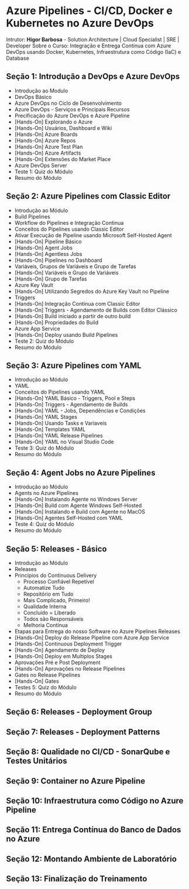 # Azure Pipelines - CI/CD, Docker e Kubernetes no Azure DevOps
Intrutor: **Higor Barbosa** - Solution Architecture | Cloud Specialist | SRE | Developer
Sobre o Curso: Integração e Entrega Contínua com Azure DevOps usando Docker, Kubernetes, Infraestrutura como Código (IaC) e Database
## Seção 1: Introdução a DevOps e Azure DevOps
* Introdução ao Modulo
* DevOps Básico
* Azure DevOps no Ciclo de Desenvolvimento
* Azure DevOps - Serviços e Principais Recursos
* Precificação do Azure DevOps e Azure Pipeline
* [Hands-On] Explorando o Azure
* [Hands-On] Usuários, Dashboard e Wiki
* [Hands-On] Azure Boards
* [Hands-On] Azure Repos
* [Hands-On] Azure Test Plan
* [Hands-On] Azure Artifacts
* [Hands-On] Extensões do Market Place
* Azure DevOps Server
* Teste 1: Quiz do Módulo
* Resumo do Módulo

## Seção 2: Azure Pipelines com Classic Editor
* Introdução ao Módulo
* Build Pipelines
* Workflow do Pipelines e Integração Continua
* Conceitos do Pipelines usando Classic Editor
* Ativar Execução de Pipeline usando Microsoft Self-Hosted Agent
* [Hands-On] Pipeline Básico
* [Hands-On] Agent Jobs
* [Hands-On] Agentless Jobs
* [Hands-On] Pipelines no Dashboard
* Variáveis, Grupos de Variáveis e Grupo de Tarefas
* [Hands-On] Variáveis e Grupo de Variáveis
* [Hands-On] Grupo de Tarefas
* Azure Key Vault
* [Hands-On] Utilizando Segredos do Azure Key Vault no Pipeline
* Triggers
* [Hands-On] Integração Continua com Classic Editor
* [Hands-On] Triggers - Agendamento de Builds com Editor Clássico
* [Hands-On] Build iniciado a partir de outro build
* [Hands-On] Propriedades do Build
* Azure App Service
* [Hands-On] Deploy usando Build Pipelines
* Teste 2: Quiz do Módulo
* Resumo do Módulo
  
## Seção 3: Azure Pipelines com YAML
* Introdução ao Módulo
* YAML
* Conceitos do Pipelines usando YAML
* [Hands-On] YAML Básico - Triggers, Pool e Steps
* [Hands-On] Triggers - Agendamento de Builds
* [Hands-On] YAML - Jobs, Dependências e Condições
* [Hands-On] YAML Stages
* [Hands-On] Usando Tasks e Variaveis
* [Hands-On] Templates YAML
* [Hands-On] YAML Release Pipelines
* [Hands-On] YAML no Visual Studio Code
* Teste 3: Quiz do Módulo
* Resumo do Módulo
  
## Seção 4: Agent Jobs no Azure Pipelines
* Introdução ao Módulo
* Agents no Azure Pipelines
* [Hands-On] Instalando Agente no Windows Server
* [Hands-On] Build com Agente Windows Self-Hosted
* [Hands-On] Instalando e Build com Agente no MacOS
* [Hands-On] Agentes Self-Hosted com YAML
* Teste 4: Quiz do Módulo
* Resumo do Módulo
  
## Seção 5: Releases - Básico
* Introdução ao Módulo
* Releases
* Princípios do Continuous Delivery
  * Processo Confiável Repetível
  * Automatize Tudo
  * Repositório em Tudo
  * Mais Complicado, Primeiro!
  * Qualidade Interna
  * Concluído = Liberado
  * Todos são Responsáveis
  * Melhoria Contínua
* Etapas para Entrega do nosso Software no Azure Pipelines Releases
* [Hands-On] Deploy do Release Pipeline com Azure App Service
* [Hands-On] Continuous Deployment Trigger
* [Hands-On] Agendamento de Deploy
* [Hands-On] Deploy em Multiplos Stages
* Aprovações Pré e Post Deployment
* [Hands-On] Aprovações no Release Pipelines
* Gates no Release Pipelines
* [Hands-On] Gates
* Testes 5: Quiz do Módulo
* Resumo do Módulo
## Seção 6: Releases - Deployment Group
## Seção 7: Releases - Deployment Patterns
## Seção 8: Qualidade no CI/CD - SonarQube e Testes Unitários
## Seção 9: Container no Azure Pipeline
## Seção 10: Infraestrutura como Código no Azure Pipeline
## Seção 11: Entrega Contínua do Banco de Dados no Azure
## Seção 12: Montando Ambiente de Laboratório
## Seção 13: Finalização do Treinamento